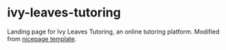 # ivy-leaves-tutoring
Landing page for Ivy Leaves Tutoring, an online tutoring platform. Modified from [nicepage template](https://nicepage.com/ht/119405/english-no-rules-school-html-template#). 
